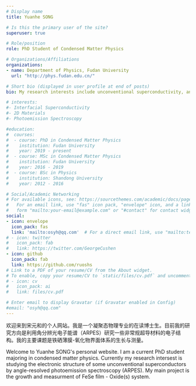 ```yaml
---
# Display name
title: Yuanhe SONG

# Is this the primary user of the site?
superuser: true

# Role/position
role: PhD Student of Condensed Matter Physics

# Organizations/Affiliations
organizations:
- name: Department of Physics, Fudan University
  url: "http://phys.fudan.edu.cn/"

# Short bio (displayed in user profile at end of posts)
bio: My research interests include unconventional superconductivity, angle-resolved photoemission spectroscopy (ARPES), and molecular-beam epitaxy.

# interests:
#- Interfacial Superconductivity
#- 2D Materials
#- Photoemission Spectroscopy

#education:
#  courses:
#  - course: PhD in Condensed Matter Physics
#    institution: Fudan University
#    year: 2019 - present
#  - course: MSc in Condensed Matter Physics
#    institution: Fudan University
#    year: 2016 - 2019
#  - course: BSc in Physics
#    institution: Shandong University
#    year: 2012 - 2016

# Social/Academic Networking
# For available icons, see: https://sourcethemes.com/academic/docs/page-builder/#icons
#   For an email link, use "fas" icon pack, "envelope" icon, and a link in the
#   form "mailto:your-email@example.com" or "#contact" for contact widget.
social:
- icon: envelope
  icon_pack: fas
  link: 'mailto:osyh@qq.com'  # For a direct email link, use "mailto:test@example.org".
# - icon: twitter
#   icon_pack: fab
#   link: https://twitter.com/GeorgeCushen
- icon: github
  icon_pack: fab
  link: https://github.com/ruoshs
# Link to a PDF of your resume/CV from the About widget.
# To enable, copy your resume/CV to `static/files/cv.pdf` and uncomment the lines below.
# - icon: cv
#   icon_pack: ai
#   link: files/cv.pdf

# Enter email to display Gravatar (if Gravatar enabled in Config)
#email: "osyh@qq.com"
---
```


欢迎来到宋元和的个人网站。我是一个凝聚态物理专业的在读博士生。目前我的研究方向是利用角分辨光电子能谱（ARPES）研究一些非常规超导材料的电子结构。我的主要课题是铁硒薄膜-氧化物界面体系的生长与测量。

Welcome to Yuanhe SONG's personal website. I am a current PhD student majoring in condensed matter physics. Currently my research intersest is studying the electronic structure of some unconventional superconductors by angle-resolved photoemission spectroscopy (ARPES). My main project is the growth and measurment of FeSe film - Oxide(s) system.
